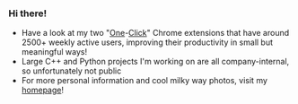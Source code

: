 ### Hi there!

* Have a look at my two "[One](https://github.com/chrschorn/one-click-trello)-[Click](https://github.com/chrschorn/one-click-ticktick)" Chrome extensions that have around 2500+ weekly active users, improving their productivity in small but meaningful ways!
* Large C++ and Python projects I'm working on are all company-internal, so unfortunately not public
* For more personal information and cool milky way photos, visit my [homepage](https://schorn.me/)!

<!--
**chrschorn/chrschorn** is a ✨ _special_ ✨ repository because its `README.md` (this file) appears on your GitHub profile.

Here are some ideas to get you started:

- 🔭 I’m currently working on ...
- 🌱 I’m currently learning ...
- 👯 I’m looking to collaborate on ...
- 🤔 I’m looking for help with ...
- 💬 Ask me about ...
- 📫 How to reach me: ...
- 😄 Pronouns: ...
- ⚡ Fun fact: ...
-->
